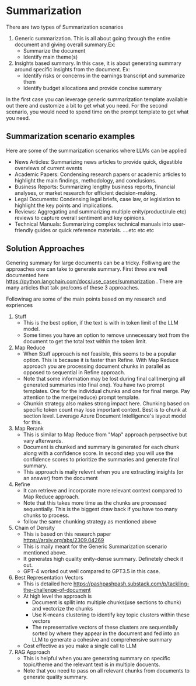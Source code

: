 # Summarization 

There are two types of Summarization scenarios
1. Generic summarization. This is all about going through the entire document and giving overall summary.Ex:
    * Summarize the document
    * Identify main theme(s)     
2. Insights based summary. In this case, it is about generating summary around specific insights from the document. Ex: 
    * Identify risks or concerns in the earnings transcript and summarize them
    * Identify budget allocations and provide concise summary
    

In the first case you can leverage generic summarization template available out there and customize a bit to get what you need. For the second scenario, you would need to spend time on the prompt template to get what you need. 

## Summarization scenario examples
Here are some of the summarization scenarios where LLMs can be applied
*   News Articles: Summarizing news articles to provide quick, digestible overviews of current events
* Academic Papers: Condensing research papers or academic articles to highlight the main findings, methodology, and conclusions.
* Business Reports: Summarizing lengthy business reports, financial analyses, or market research for efficient decision-making.
* Legal Documents: Condensing legal briefs, case law, or legislation to highlight the key points and implications.
* Reviews: Aggregating and summarizing multiple enity(product/rule etc) reviews to capture overall sentiment and key opinions.
* Technical Manuals: Summarizing complex technical manuals into user-friendly guides or quick reference materials.
 ....etc etc etc 


 ## Solution Approaches


Genering summary for large documents can be a tricky. Folliwng are the approaches one can take to generate summary. First three are well documented here https://python.langchain.com/docs/use_cases/summarization . There are many articles that talk pro/cons of these 3 approaches. 

Followinag are some of the main points based on my research and expriences 

1. Stuff 
    * This is the best option, if the text is with in token limit of the LLM model.
    * Some times you have an option to remove unnecessary text from the document to get the total text within the token limit. 
2. Map Reduce
    * When Stuff approach is not feasible, this seems to be a popular option. This is because it is faster than Refine. With Map Reduce approach you are processing document chunks in parallel as opposed to sequential in Refine approach. 
    * Note that some information may be lost during final call(merging all generated summaries into final one). You have two prompt templates. One for the individual chunks and one for final merge. Pay attention to the merge(reduce) prompt template.
    * Chunkin strategy also makes strong impact here. Chunking based on specific token count may lose important context. Best is to chunk at section level. Leverage Azure Document Intelligence's layout model for this. 
3. Map Rerank
    * This is similar to Map Reduce from "Map" approach perpsective but vary afterwards. 
    * Document is chunked and summary is generated for each chunk along with a confidence score. In second step you will use the confidence scores to prioritize the summaries and generate final summary.
    * This approach is maily relevnt when you are extracting insights (or an answer) from the document
4. Refine
    * It can retrieve and incorporate more relevant context compared to Map Reduce approach.
    * Note that this takes more time as the chunks are processed sequentially. This is the biggest draw back if you have too many chunks to process. 
    * follow the same chunking strategy as mentioned above
4. Chain of Density
    * This is based on this research paper https://arxiv.org/abs/2309.04269
    * This is maily meant for the Generic Summarization scenario mentioned above. 
    * It generates high quality enity-dense summary. Definetely check it out. 
    * GPT-4 worked out well compared to GPT3.5 in this case. 
5. Best Representation Vectors
    * This is detailed here https://pashpashpash.substack.com/p/tackling-the-challenge-of-document
    * At high level the approach is
        * Document is spllit into multiple chunks(use sections to chunk) and vectorize the chunks
        * Use K-means clustering to identify key topic clusters within these vectors
        * The representative vectors of these clusters are sequentially sorted by where they appear in the document and fed into an LLM to generate a cohesive and comprehensive summary
    * Cost effective as you make a single call to LLM    
6. RAG Approach
    * This is helpful when you are generating summary on specific topic/theme and the relevant text is in multiple docuents.
    * Note that you need to pass on all relevant chunks from documents to generate quality summary.   


